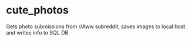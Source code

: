 # cute_photos
Gets photo submissions from r/Aww subreddit, saves images to local host and writes info to SQL DB
